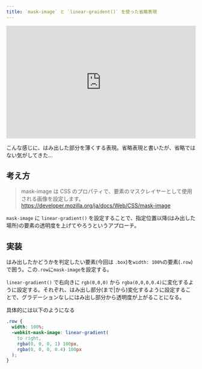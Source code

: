 ```yaml
---
title: `mask-image` と `linear-graident()` を使った省略表現
---
```


<iframe height="300" style="width: 100%;" scrolling="no" title="ellipsis" src="https://codepen.io/yuki-wd/embed/ExXYbZE?default-tab=html%2Cresult" frameborder="no" loading="lazy" allowtransparency="true" allowfullscreen="true">
  See the Pen <a href="https://codepen.io/yuki-wd/pen/ExXYbZE">
  ellipsis</a> by pywd (<a href="https://codepen.io/yuki-wd">@yuki-wd</a>)
  on <a href="https://codepen.io">CodePen</a>.
</iframe>

こんな感じに、はみ出した部分を薄くする表現。省略表現と書いたが、省略ではない気がしてきた...

## 考え方

> mask-image は CSS のプロパティで、要素のマスクレイヤーとして使用される画像を設定します。
> https://developer.mozilla.org/ja/docs/Web/CSS/mask-image

`mask-image` に `linear-gradient()` を設定することで、指定位置以降(はみ出した場所)の要素の透明度を上げてやろうというアプローチ。

## 実装

はみ出したかどうかを判定したい要素(今回は `.box`)を`width: 100%`の要素(`.row`)で囲う。この`.row`に`mask-image`を設定する。

`linear-gradient()` で右向きに `rgb(0,0,0)` から `rgba(0,0,0,0.4)`に変化するように設定する。それぞれ、はみ出し部分(まで|から)変化するように設定することで、グラデーションなしにはみ出し部分から透明度が上がることになる。

具体的には以下のようになる

```css
.row {
  width: 100%;
  -webkit-mask-image: linear-gradient(
    to right,
    rgba(0, 0, 0, 1) 100px,
    rgba(0, 0, 0, 0.4) 100px
  );
}
```
